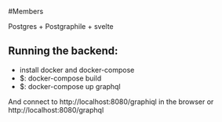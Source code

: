 #Members

Postgres + Postgraphile + svelte


## Running the backend:

- install docker and docker-compose
- $: docker-compose build
- $: docker-compose up graphql

And connect to http://localhost:8080/graphiql in the browser or http://localhost:8080/graphql
